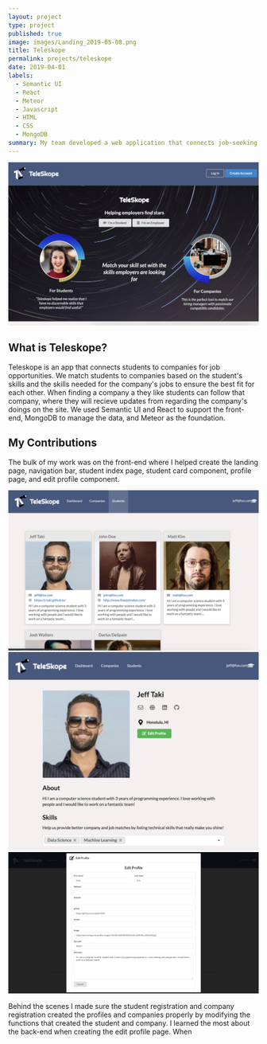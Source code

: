 ```yaml
---
layout: project
type: project
published: true
image: images/Landing_2019-05-08.png
title: Teleskope
permalink: projects/teleskope
date: 2019-04-01
labels:
  - Semantic UI
  - React
  - Meteor
  - Javascript
  - HTML
  - CSS
  - MongoDB
summary: My team developed a web application that connects job-seeking students to companies seeking the right employee.  
---
```


<div class="ui medium centered rounded images">
  <img class="ui image" src="../images/Landing_2019-05-08.png">
</div>

## What is Teleskope?
Teleskope is an app that connects students to companies for job opportunities.  We match students to companies based on the student's skills and the skills needed for the company's jobs to ensure the best fit for each other.  When finding a company a they like students can follow that company, where they will recieve updates from regarding the company's doings on the site.  We used Semantic UI and React to support the front-end, MongoDB to manage the data, and Meteor as the foundation.

## My Contributions
The bulk of my work was on the front-end where I helped create the landing page, navigation bar, student index page, student card component, profile page, and edit profile component.  
<div class="ui medium centered rounded images">
  <img class="ui image" src="../images/ListStudents_2019-05-08.png">
  <img class="ui image" src="../images/Profile_2019-05-08.png">
  <img class="ui image" src="../images/Edit-Profile_2019-05-08.png">
</div>

Behind the scenes I made sure the student registration and company registration created the profiles and companies properly by modifying the functions that created the student and company.  I learned the most about the back-end when creating the edit profile page.  When

<!---
```js
byte ADCRead(byte ch)
{
    word value;
    ADC1SC1 = ch;
    while (ADC1SC1_COCO != 1)
    {   // wait until ADC conversion is completed   
    }
    return ADC1RL;  // lower 8-bit value out of 10-bit data from the ADC
}
```
--->
